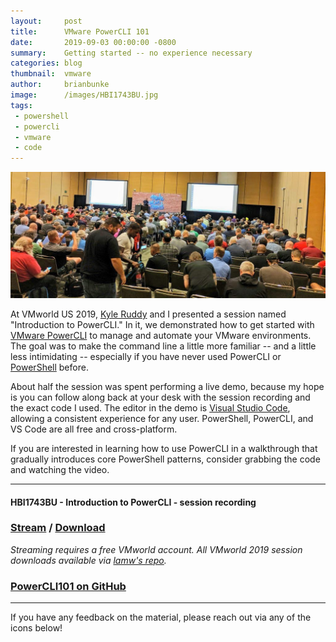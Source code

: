 ```yaml
---
layout:     post
title:      VMware PowerCLI 101
date:       2019-09-03 00:00:00 -0800
summary:    Getting started -- no experience necessary
categories: blog
thumbnail:  vmware
author:     brianbunke
image:      /images/HBI1743BU.jpg
tags:
 - powershell
 - powercli
 - vmware
 - code
---
```


[![HBI1743BU](/images/HBI1743BU.jpg)](/images/HBI1743BU.jpg)

At VMworld US 2019, [Kyle Ruddy] and I presented a session named "Introduction to PowerCLI." In it, we demonstrated how to get started with [VMware PowerCLI] to manage and automate your VMware environments. The goal was to make the command line a little more familiar -- and a little less intimidating -- especially if you have never used PowerCLI or [PowerShell] before.

About half the session was spent performing a live demo, because my hope is you can follow along back at your desk with the session recording and the exact code I used. The editor in the demo is [Visual Studio Code], allowing a consistent experience for any user. PowerShell, PowerCLI, and VS Code are all free and cross-platform.

If you are interested in learning how to use PowerCLI in a walkthrough that gradually introduces core PowerShell patterns, consider grabbing the code and watching the video.

---

#### HBI1743BU - Introduction to PowerCLI - session recording

### [Stream] / [Download]

_Streaming requires a free VMworld account. All VMworld 2019 session downloads available via [lamw's repo]._

### [PowerCLI101 on GitHub]

---

If you have any feedback on the material, please reach out via any of the icons below!



[Kyle Ruddy]: https://twitter.com/kmruddy
[VMware PowerCLI]: https://code.vmware.com/web/tool/vmware-powercli
[PowerShell]: https://docs.microsoft.com/en-us/powershell/

[Visual Studio Code]: https://code.visualstudio.com/

[Stream]: https://videos.vmworld.com/global/2019/videoplayer/27858
[Download]: https://s3-us-west-1.amazonaws.com/vmworld-usa-2019/HBI1743BU.mp4
[lamw's repo]: https://github.com/lamw/vmworld2019-session-urls
[PowerCLI101 on GitHub]: https://github.com/brianbunke/PowerCLI101
